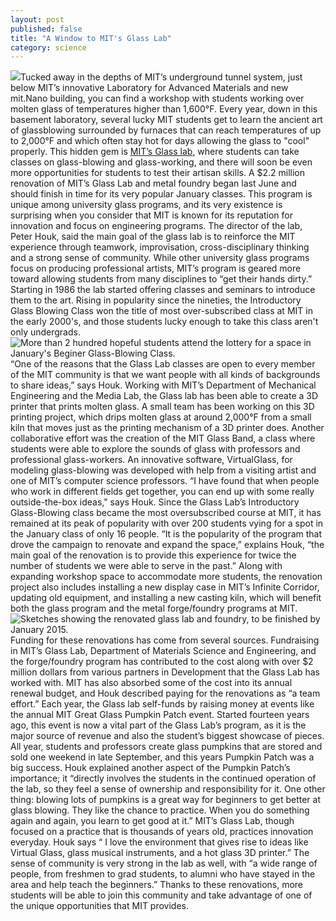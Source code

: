 ```yaml
---
layout: post
published: false
title: "A Window to MIT's Glass Lab"
category: science
---
```


![](http://schantzgalleries.files.wordpress.com/2013/11/dsc_9279.jpg)Tucked away in the depths of MIT’s underground tunnel system, just below MIT’s innovative Laboratory for Advanced Materials and new mit.Nano building, you can find a workshop with students working over molten glass of temperatures higher than 1,600°F. Every year, down in this basement laboratory, several lucky MIT students get to learn the ancient art of glassblowing surrounded by furnaces that can reach temperatures of up to 2,000°F and which often stay hot for days allowing the glass to "cool" properly. This hidden gem is [MIT’s Glass lab](http://video.mit.edu/watch/mit-glass-lab-where-art-meets-science-24645/ "MIT Glass Lab Video"), where students can take classes on glass-blowing and glass-working, and there will soon be even more opportunities for students to test their artisan skills. A $2.2 million renovation of MIT’s Glass Lab and metal foundry began last June and should finish in time for its very popular January classes.  This program is unique among university glass programs, and its very existence is surprising when you consider that MIT is known for its reputation for innovation and focus on engineering programs.
The director of the lab, Peter Houk, said the main goal of the glass lab is to reinforce the MIT experience through teamwork, improvisation, cross-disciplinary thinking and a strong sense of community. While other university glass programs focus on producing professional artists, MIT’s program is geared more toward allowing students from many disciplines to “get their hands dirty.” Starting in 1986 the lab started offering classes and seminars to introduce them to the art. Rising in popularity since the nineties, the Introductory Glass Blowing Class won the title of most over-subscribed class at MIT in the early 2000's, and those students lucky enough to take this class aren't only undergrads.
![More than 2 hundred hopeful students attend the lottery for a space in January's Beginer Glass-Blowing Class.](http://glasslab.scripts.mit.edu/wp-content/uploads/2013/08/lottery.jpg)“One of the reasons that the Glass Lab classes are open to every member of the MIT community is that we want people with all kinds of backgrounds to share ideas,” says Houk. Working with MIT’s Department of Mechanical Engineering and the Media Lab, the Glass lab has been able to create a 3D printer that prints molten glass. A small team has been working on this 3D printing project, which drips molten glass at around 2,000°F from a small kiln that moves just as the printing mechanism of a 3D printer does. Another collaborative effort was the creation of the MIT Glass Band, a class where students were able to explore the sounds of glass with professors and professional glass-workers.  An innovative software, VirtualGlass, for modeling glass-blowing was developed with help from a visiting artist and one of MIT’s computer science professors. “I have found that when people who work in different fields get together, you can end up with some really outside-the-box ideas," says Houk.
Since the Glass Lab’s Introductory Glass-Blowing class became the most oversubscribed course at MIT, it has remained at its peak of popularity with over 200 students vying for a spot in the January class of only 16 people. “It is the popularity of the program that drove the campaign to renovate and expand the space,” explains Houk, “the main goal of the renovation is to provide this experience for twice the number of students we were able to serve in the past.” Along with expanding workshop space to accommodate more students, the renovation project also includes installing a new display case in MIT’s Infinite Corridor, updating old equipment, and installing a new casting kiln, which will benefit both the glass program and the metal forge/foundry programs at MIT. 
![Sketches showing the renovated glass lab and foundry, to be finished by January 2015.](http://glasslab.scripts.mit.edu/wp-content/uploads/2013/08/renovation1.jpg)
Funding for these renovations has come from several sources. Fundraising in MIT’s Glass Lab, Department of Materials Science and Engineering, and the forge/foundry program has contributed to the cost along with over $2 million dollars from various partners in Development that the Glass Lab has worked with. MIT has also absorbed some of the cost into its annual renewal budget, and Houk described paying for the renovations as “a team effort.”
Each year, the Glass lab self-funds by raising money at events like the annual MIT Great Glass Pumpkin Patch event. Started fourteen years ago, this event is now a vital part of the Glass Lab’s program, as it is the major source of revenue and also the student’s biggest showcase of pieces. All year, students and professors create glass pumpkins that are stored and sold one weekend in late September, and this years Pumpkin Patch was a big success. Houk explained another aspect of the Pumpkin Patch’s importance; it “directly involves the students in the continued operation of the lab, so they feel a sense of ownership and responsibility for it. One other thing: blowing lots of pumpkins is a great way for beginners to get better at glass blowing. They like the chance to practice. When you do something again and again, you learn to get good at it.”
MIT’s Glass Lab, though focused on a practice that is thousands of years old,  practices innovation everyday. Houk says “ I love the environment that gives rise to ideas like Virtual Glass, glass musical instruments, and a hot glass 3D printer.” The sense of community is very strong in the lab as well, with “a wide range of people, from freshmen to grad students, to alumni who have stayed in the area and help teach the beginners.” Thanks to these renovations, more students will be able to join this community and take advantage of one of the unique opportunities that MIT provides.
